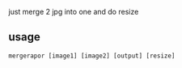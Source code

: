 just merge 2 jpg into one and do resize

## usage
```shell
mergerapor [image1] [image2] [output] [resize]
```
